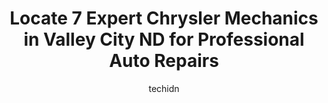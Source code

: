 ---
layout: ampstory
image: https://images.unsplash.com/photo-1637005218692-a7e234ffcbf4?ixlib=rb-4.0.3&ixid=MnwxMjA3fDB8MHxwaG90by1wYWdlfHx8fGVufDB8fHx8&auto=format&fit=crop&w=640&h=853&q=80
author: techidn
featured: false
description: Trust your vehicles maintenance and repairs to the 7 best Chrysler Mechanic in Valley City ND, USA. With their extensive experience, cutting-edge technology, and commitment to customer sati
title: Locate 7 Expert Chrysler Mechanics in Valley City ND for Professional Auto Repairs
cover:
   title: Locate 7 Expert Chrysler Mechanics in Valley City ND for Professional Auto Repairs
   subtitle: Rickpate
   background: https://images.unsplash.com/photo-1637005218692-a7e234ffcbf4?ixlib=rb-4.0.3&ixid=MnwxMjA3fDB8MHxwaG90by1wYWdlfHx8fGVufDB8fHx8&auto=format&fit=crop&w=640&h=853&q=80

pages: 
 - layout: thirds
   top: <h1>#1 Bitz Tire & Services</h1>
   bottom: "<p>Easy to schedule my appt.  Got in quickly. They got the work done on my car as scheduled. Ready to go on time. Friendly and courteous people to work with.</p>"
   background: https://www.knot35.com/toplist/wp-content/uploads/2023/06/best-chrysler-mechanic-1-in-valley-city-nd-1685837620.jpeg
   backgroundblur: true
 - layout: thirds
   top: <h1>#2 Quality Alignment & Brake Center</h1>
   bottom: "<p>1420 W Main St, Valley City, ND 58072, United States</p>"
   background: https://www.knot35.com/toplist/wp-content/uploads/2023/06/best-chrysler-mechanic-2-in-valley-city-nd-1685837620.jpeg
   cta:
      link: https://www.knot35.com/toplist/locate-7-expert-chrysler-mechanics-in-valley-city-nd-for-professional-auto-repairs/
      text: Locate 7 Expert Chrysler Mechanics in Valley City ND for Professional Auto Repairs
 - layout: thirds
   top: <h1>#3 Berger Auto & Diesel Repair</h1>
   bottom: "<p>1030 7th St SE, Valley City, ND 58072, United States</p>"
   background: https://www.knot35.com/toplist/wp-content/uploads/2023/06/best-chrysler-mechanic-3-in-valley-city-nd-1685837620.jpeg
   cta:
      link: https://www.knot35.com/toplist/locate-7-expert-chrysler-mechanics-in-valley-city-nd-for-professional-auto-repairs/
      text: Locate 7 Expert Chrysler Mechanics in Valley City ND for Professional Auto Repairs
 - layout: thirds
   top: <h1>#4 Loves Truck Care</h1>
   bottom: "<p>WX6W+FM, Valley City, ND 58072, United States</p>"
   background: https://images.unsplash.com/photo-1496096265110-f83ad7f96608?ixlib=rb-4.0.3&ixid=MnwxMjA3fDB8MHxwaG90by1wYWdlfHx8fGVufDB8fHx8&auto=format&fit=crop&w=640&h=853&q=80
   cta:
      link: https://www.knot35.com/toplist/locate-7-expert-chrysler-mechanics-in-valley-city-nd-for-professional-auto-repairs/
      text: Locate 7 Expert Chrysler Mechanics in Valley City ND for Professional Auto Repairs
 - layout: thirds
   top: <h1>#5 Valley Service</h1>
   bottom: "<p>357 Central Ave N, Valley City, ND 58072, United States</p>"
   background: https://images.unsplash.com/photo-1533998839656-76f5e4b2bccb?ixlib=rb-4.0.3&ixid=MnwxMjA3fDB8MHxwaG90by1wYWdlfHx8fGVufDB8fHx8&auto=format&fit=crop&w=640&h=853&q=80
   cta:
      link: https://www.knot35.com/toplist/locate-7-expert-chrysler-mechanics-in-valley-city-nd-for-professional-auto-repairs/
      text: Locate 7 Expert Chrysler Mechanics in Valley City ND for Professional Auto Repairs
 - layout: thirds
   top: <h1>#6 RKS Sales & Services</h1>
   bottom: "<p>615 2nd St NW, Valley City, ND 58072, United States</p>"
   background: https://images.unsplash.com/photo-1540457036297-448b6b99e91c?ixlib=rb-4.0.3&ixid=MnwxMjA3fDB8MHxwaG90by1wYWdlfHx8fGVufDB8fHx8&auto=format&fit=crop&w=640&h=853&q=80
   cta:
      link: https://www.knot35.com/toplist/locate-7-expert-chrysler-mechanics-in-valley-city-nd-for-professional-auto-repairs/
      text: Locate 7 Expert Chrysler Mechanics in Valley City ND for Professional Auto Repairs
 - layout: thirds
   top: <h1>#7 Wendel Auto Body</h1>
   bottom: "<p>2125 W Main St, Valley City, ND 58072, United States</p>"
   background: https://images.unsplash.com/photo-1488554378835-f7acf46e6c98?ixlib=rb-4.0.3&ixid=MnwxMjA3fDB8MHxwaG90by1wYWdlfHx8fGVufDB8fHx8&auto=format&fit=crop&w=640&h=853&q=80
   cta:
      link: https://www.knot35.com/toplist/locate-7-expert-chrysler-mechanics-in-valley-city-nd-for-professional-auto-repairs/
      text: Locate 7 Expert Chrysler Mechanics in Valley City ND for Professional Auto Repairs
 - layout: thirds
   middle: Continue reading...
   background: https://images.unsplash.com/photo-1510906594845-bc082582c8cc?ixlib=rb-4.0.3&ixid=MnwxMjA3fDB8MHxwaG90by1wYWdlfHx8fGVufDB8fHx8&auto=format&fit=crop&w=640&h=853&q=80
   cta:
      link: https://www.knot35.com/toplist/locate-7-expert-chrysler-mechanics-in-valley-city-nd-for-professional-auto-repairs/
      text: Locate 7 Expert Chrysler Mechanics in Valley City ND for Professional Auto Repairs
      
---